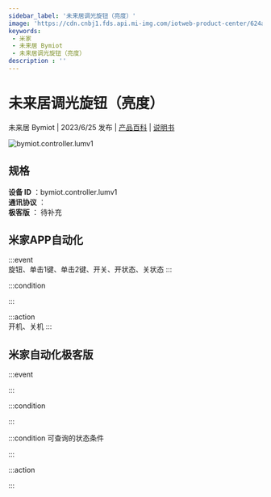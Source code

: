 ```yaml
---
sidebar_label: '未来居调光旋钮（亮度）'
image: 'https://cdn.cnbj1.fds.api.mi-img.com/iotweb-product-center/624a2903a23156ef9ae7b0cf7cbfd9f9_1680860089241.png?GalaxyAccessKeyId=AKVGLQWBOVIRQ3XLEW&Expires=9223372036854775807&Signature=PV/LvREqKZT5oFnLQps7bYvPx/k='
keywords: 
 - 米家
 - 未来居 Bymiot
 - 未来居调光旋钮（亮度）
description : ''
---
```

# 未来居调光旋钮（亮度）

未来居 Bymiot | 2023/6/25 发布 | [产品百科](https://home.mi.com/webapp/content/baike/product/index.html?model=bymiot.controller.lumv1/) | [说明书](https://home.mi.com/views/introduction.html?model=bymiot.controller.lumv1&region=cn)

![bymiot.controller.lumv1](https://cdn.cnbj1.fds.api.mi-img.com/iotweb-product-center/624a2903a23156ef9ae7b0cf7cbfd9f9_1680860089241.png?GalaxyAccessKeyId=AKVGLQWBOVIRQ3XLEW&Expires=9223372036854775807&Signature=PV/LvREqKZT5oFnLQps7bYvPx/k=)

## 规格  
> 
**设备 ID** ：bymiot.controller.lumv1  
**通讯协议** ：  
**极客版**  ： 待补充 


## 米家APP自动化  

:::event  
旋钮、单击1键、单击2键、开关、开状态、关状态
:::

:::condition  

:::

:::action   
开机、关机
:::

## 米家自动化极客版  

:::event  

:::

:::condition  

:::

:::condition 可查询的状态条件  

:::

:::action  

:::

        
